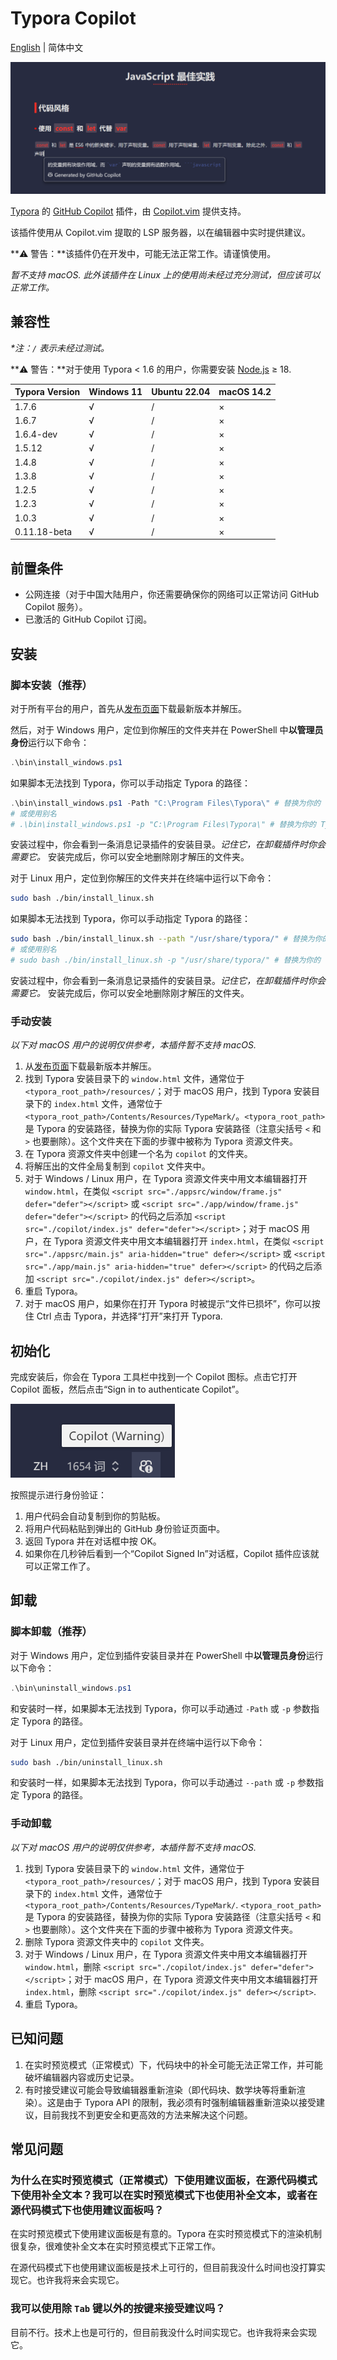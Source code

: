 # Typora Copilot

[English](./README.md) | 简体中文

![Copilot 建议截图](./docs/screenshot.zh-CN.png)

[Typora](https://typora.io/) 的 [GitHub Copilot](https://github.com/features/copilot) 插件，由 [Copilot.vim](https://github.com/github/copilot.vim) 提供支持。

该插件使用从 Copilot.vim 提取的 LSP 服务器，以在编辑器中实时提供建议。

**⚠️ 警告：**该插件仍在开发中，可能无法正常工作。请谨慎使用。

_暂不支持 macOS. 此外该插件在 Linux 上的使用尚未经过充分测试，但应该可以正常工作。_

## 兼容性

_\*注：`/` 表示未经过测试。_

**⚠️ 警告：**对于使用 Typora < 1.6 的用户，你需要安装 [Node.js](https://nodejs.org/en/download/) ≥ 18.

| Typora Version | Windows 11 | Ubuntu 22.04 | macOS 14.2 |
| -------------- | ---------- | ------------ | ---------- |
| 1.7.6          | √          | /            | ×          |
| 1.6.7          | √          | /            | ×          |
| 1.6.4-dev      | √          | /            | ×          |
| 1.5.12         | √          | /            | ×          |
| 1.4.8          | √          | /            | ×          |
| 1.3.8          | √          | /            | ×          |
| 1.2.5          | √          | /            | ×          |
| 1.2.3          | √          | /            | ×          |
| 1.0.3          | √          | /            | ×          |
| 0.11.18-beta   | √          | /            | ×          |

## 前置条件

- 公网连接（对于中国大陆用户，你还需要确保你的网络可以正常访问 GitHub Copilot 服务）。
- 已激活的 GitHub Copilot 订阅。

## 安装

### 脚本安装（推荐）

对于所有平台的用户，首先从[发布页面](https://github.com/Snowfly-T/typora-copilot/releases)下载最新版本并解压。

然后，对于 Windows 用户，定位到你解压的文件夹并在 PowerShell 中**以管理员身份**运行以下命令：

```powershell
.\bin\install_windows.ps1
```

如果脚本无法找到 Typora，你可以手动指定 Typora 的路径：

```powershell
.\bin\install_windows.ps1 -Path "C:\Program Files\Typora\" # 替换为你的 Typora 路径
# 或使用别名
# .\bin\install_windows.ps1 -p "C:\Program Files\Typora\" # 替换为你的 Typora 路径
```

安装过程中，你会看到一条消息记录插件的安装目录。_记住它，在卸载插件时你会需要它。_ 安装完成后，你可以安全地删除刚才解压的文件夹。

对于 Linux 用户，定位到你解压的文件夹并在终端中运行以下命令：

```bash
sudo bash ./bin/install_linux.sh
```

如果脚本无法找到 Typora，你可以手动指定 Typora 的路径：

```bash
sudo bash ./bin/install_linux.sh --path "/usr/share/typora/" # 替换为你的 Typora 路径
# 或使用别名
# sudo bash ./bin/install_linux.sh -p "/usr/share/typora/" # 替换为你的 Typora 路径
```

安装过程中，你会看到一条消息记录插件的安装目录。_记住它，在卸载插件时你会需要它。_ 安装完成后，你可以安全地删除刚才解压的文件夹。

### 手动安装

_以下对 macOS 用户的说明仅供参考，本插件暂不支持 macOS._

1. 从[发布页面](https://github.com/Snowfly-T/typora-copilot/releases)下载最新版本并解压。
2. 找到 Typora 安装目录下的 `window.html` 文件，通常位于 `<typora_root_path>/resources/`；对于 macOS 用户，找到 Typora 安装目录下的 `index.html` 文件，通常位于 `<typora_root_path>/Contents/Resources/TypeMark/`。`<typora_root_path>` 是 Typora 的安装路径，替换为你的实际 Typora 安装路径（注意尖括号 `<` 和 `>` 也要删除）。这个文件夹在下面的步骤中被称为 Typora 资源文件夹。
3. 在 Typora 资源文件夹中创建一个名为 `copilot` 的文件夹。
4. 将解压出的文件全局复制到 `copilot` 文件夹中。
5. 对于 Windows / Linux 用户，在 Typora 资源文件夹中用文本编辑器打开 `window.html`，在类似 `<script src="./appsrc/window/frame.js" defer="defer"></script>` 或 `<script src="./app/window/frame.js" defer="defer"></script>` 的代码之后添加 `<script src="./copilot/index.js" defer="defer"></script>`；对于 macOS 用户，在 Typora 资源文件夹中用文本编辑器打开 `index.html`，在类似 `<script src="./appsrc/main.js" aria-hidden="true" defer></script>` 或 `<script src="./app/main.js" aria-hidden="true" defer></script>` 的代码之后添加 `<script src="./copilot/index.js" defer></script>`。
6. 重启 Typora。
7. 对于 macOS 用户，如果你在打开 Typora 时被提示“文件已损坏”，你可以按住 Ctrl 点击 Typora，并选择“打开”来打开 Typora.

## 初始化

完成安装后，你会在 Typora 工具栏中找到一个 Copilot 图标。点击它打开 Copilot 面板，然后点击“Sign in to authenticate Copilot”。

![Copilot 图标](./docs/toolbar-icon.zh-CN.png)

按照提示进行身份验证：

1. 用户代码会自动复制到你的剪贴板。
2. 将用户代码粘贴到弹出的 GitHub 身份验证页面中。
3. 返回 Typora 并在对话框中按 OK。
4. 如果你在几秒钟后看到一个“Copilot Signed In”对话框，Copilot 插件应该就可以正常工作了。

## 卸载

### 脚本卸载（推荐）

对于 Windows 用户，定位到插件安装目录并在 PowerShell 中**以管理员身份**运行以下命令：

```powershell
.\bin\uninstall_windows.ps1
```

和安装时一样，如果脚本无法找到 Typora，你可以手动通过 `-Path` 或 `-p` 参数指定 Typora 的路径。

对于 Linux 用户，定位到插件安装目录并在终端中运行以下命令：

```bash
sudo bash ./bin/uninstall_linux.sh
```

和安装时一样，如果脚本无法找到 Typora，你可以手动通过 `--path` 或 `-p` 参数指定 Typora 的路径。

### 手动卸载

_以下对 macOS 用户的说明仅供参考，本插件暂不支持 macOS._

1. 找到 Typora 安装目录下的 `window.html` 文件，通常位于 `<typora_root_path>/resources/`；对于 macOS 用户，找到 Typora 安装目录下的 `index.html` 文件，通常位于 `<typora_root_path>/Contents/Resources/TypeMark/`. `<typora_root_path>` 是 Typora 的安装路径，替换为你的实际 Typora 安装路径（注意尖括号 `<` 和 `>` 也要删除）。这个文件夹在下面的步骤中被称为 Typora 资源文件夹。
2. 删除 Typora 资源文件夹中的 `copilot` 文件夹。
3. 对于 Windows / Linux 用户，在 Typora 资源文件夹中用文本编辑器打开 `window.html`，删除 `<script src="./copilot/index.js" defer="defer"></script>`；对于 macOS 用户，在 Typora 资源文件夹中用文本编辑器打开 `index.html`，删除 `<script src="./copilot/index.js" defer></script>`.
4. 重启 Typora。

## 已知问题

1. 在实时预览模式（正常模式）下，代码块中的补全可能无法正常工作，并可能破坏编辑器内容或历史记录。
2. 有时接受建议可能会导致编辑器重新渲染（即代码块、数学块等将重新渲染）。这是由于 Typora API 的限制，我必须有时强制编辑器重新渲染以接受建议，目前我找不到更安全和更高效的方法来解决这个问题。

## 常见问题

### 为什么在实时预览模式（正常模式）下使用建议面板，在源代码模式下使用补全文本？我可以在实时预览模式下也使用补全文本，或者在源代码模式下也使用建议面板吗？

在实时预览模式下使用建议面板是有意的。Typora 在实时预览模式下的渲染机制很复杂，很难使补全文本在实时预览模式下正常工作。

在源代码模式下也使用建议面板是技术上可行的，但目前我没什么时间也没打算实现它。也许我将来会实现它。

### 我可以使用除 `Tab` 键以外的按键来接受建议吗？

目前不行。技术上也是可行的，但目前我没什么时间实现它。也许我将来会实现它。
